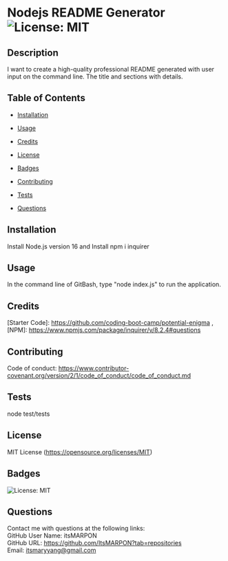 # Nodejs README Generator ![License: MIT](https://img.shields.io/badge/License-MIT-yellow.svg)
        
## Description
I want to create a high-quality professional README generated with user input on the command line. The title and sections with details.

## Table of Contents

- [Installation](#installation)

- [Usage](#usage)

- [Credits](#credits)

- [License](#license)

- [Badges](#badges)

- [Contributing](#contributing)

- [Tests](#tests)

- [Questions](#questions)

## Installation <a name="installation"></a>
Install Node.js version 16 and Install npm i inquirer

## Usage <a name="usage"></a>
In the command line of GitBash, type "node index.js" to run the application.

## Credits <a name="credits"></a>
[Starter Code]: https://github.com/coding-boot-camp/potential-enigma ,[NPM]: https://www.npmjs.com/package/inquirer/v/8.2.4#questions 

## Contributing <a name="contributing"></a>
Code of conduct: https://www.contributor-covenant.org/version/2/1/code_of_conduct/code_of_conduct.md

## Tests <a name="tests"></a>
node test/tests

## License <a name="license"></a>
MIT License (https://opensource.org/licenses/MIT)

## Badges <a name="badges"></a>
![License: MIT](https://img.shields.io/badge/License-MIT-yellow.svg)

## Questions <a name="questions"></a>
Contact me with questions at the following links:
<br />
GitHub User Name: itsMARPON
<br />
GitHub URL: https://github.com/ItsMARPON?tab=repositories
<br />
Email: itsmaryyang@gmail.com
      